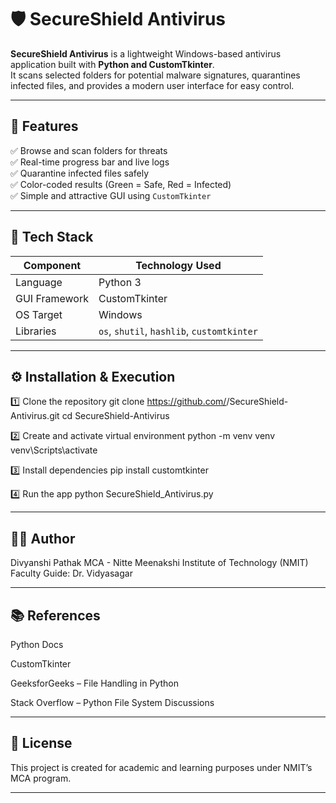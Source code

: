 # 🛡️ SecureShield Antivirus

**SecureShield Antivirus** is a lightweight Windows-based antivirus application built with **Python and CustomTkinter**.  
It scans selected folders for potential malware signatures, quarantines infected files, and provides a modern user interface for easy control.

---

## 🚀 Features

✅ Browse and scan folders for threats  
✅ Real-time progress bar and live logs  
✅ Quarantine infected files safely  
✅ Color-coded results (Green = Safe, Red = Infected)  
✅ Simple and attractive GUI using `CustomTkinter`

---

## 🧩 Tech Stack

| Component | Technology Used |
|------------|-----------------|
| Language | Python 3 |
| GUI Framework | CustomTkinter |
| OS Target | Windows |
| Libraries | `os`, `shutil`, `hashlib`, `customtkinter` |

---


## ⚙️ Installation & Execution

1️⃣ Clone the repository
git clone https://github.com/<divyanshipathak17>/SecureShield-Antivirus.git
cd SecureShield-Antivirus

2️⃣ Create and activate virtual environment
python -m venv venv
venv\Scripts\activate    

3️⃣ Install dependencies
pip install customtkinter

4️⃣ Run the app
python SecureShield_Antivirus.py


---


## 🧑‍💻 Author

Divyanshi Pathak
MCA - Nitte Meenakshi Institute of Technology (NMIT)
Faculty Guide: Dr. Vidyasagar


---



## 📚 References

Python Docs

CustomTkinter

GeeksforGeeks – File Handling in Python

Stack Overflow – Python File System Discussions


---


## 🏁 License

This project is created for academic and learning purposes under NMIT’s MCA program.


---
